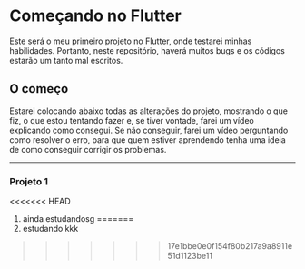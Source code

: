 # Começando no Flutter
Este será o meu primeiro projeto no Flutter, onde testarei minhas habilidades. Portanto, neste repositório, haverá muitos bugs e os códigos estarão um tanto mal escritos.

## O começo
Estarei colocando abaixo todas as alterações do projeto, mostrando o que fiz, o que estou tentando fazer e, se tiver vontade, farei um vídeo explicando como consegui. Se não conseguir, farei um vídeo perguntando como resolver o erro, para que quem estiver aprendendo tenha uma ideia de como conseguir corrigir os problemas.

---
### Projeto 1
<<<<<<< HEAD
1. ainda estudandosg
=======
1. estudando kkk
>>>>>>> 17e1bbe0e0f154f80b217a9a8911e51d1123be11
